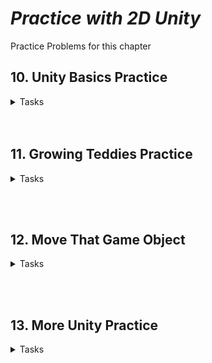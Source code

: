 # ***Practice with 2D Unity***
Practice Problems for this chapter

## 10. Unity Basics Practice
<details>
<summary> Tasks </summary>

* Create a Unity Project and add sprites
* Add sprites to scene
* Run the game

</details>
<br></br>

## 11. Growing Teddies Practice

<details>
<summary> Tasks </summary>

* Make yellow teddy bear 4 times as large. 
* Make the green teddy bear 3 times as tall.
* Make the purple teddy bear 3 times as wide.
</details>

<br></br>

## 12. Move That Game Object
<details>
<summary> Tasks </summary>

* Add a game object with physics
* Move the game object
* Play with force

</details>

<br></br>


## 13. More Unity Practice

<details>
<summary> Tasks </summary>

* Create a project and add sprites
* Add sprites to scene
* Make teddy bears move 

</details>